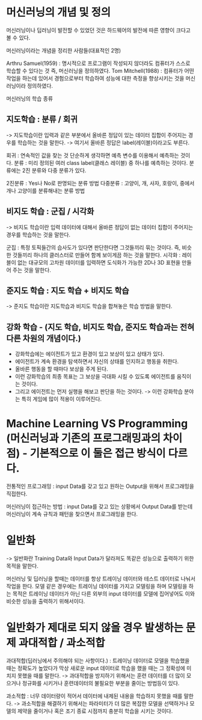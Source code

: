 # 머신러닝의 개념 및 정의

머신러닝이나 딥러닝이 발전할 수 있었던 것은 하드웨어의 발전에 따른 영향이 크다고 볼 수 있다.

머신러닝이라는 개념을 정리한 사람들(대표적인 2명)

Arthru Samuel(1959) : 명시적으로 프로그램이 작성되지 않더라도 컴퓨터가 스스로 학습할 수 있다는 것 즉, 머신러닝을 정의하였다.
Tom Mitchell(1988) : 컴퓨터가 어떤 작업을 하는데 있어서 경험으로부터 학습하여 성능에 대한 측정을 향상시키는 것을 머신러닝이라 정의하였다.

머신러닝의 학습 종류

## 지도학습 : 분류 / 회귀
-> 지도학습이란 입력과 같은 부분에서 올바른 정답이 있는 데이터 집합이 주어지는 경우를 학습하는 것을 말한다.
-> 여기서 올바른 정답은 label(레이블)이라고도 부른다.

회귀 : 연속적인 값을 찾는 것 단순하게 생각하면 예측 변수를 이용해서 예측하는 것이다. 
분류 : 미리 정의된 여러 class label(클래스 레이블) 중 하나를 예측하는 것이다. 분류에는 2진 분류와 다중 분류가 있다.

2진분류 : Yes나 No로 판명되는 분류 방법
다중분류 : 고양이, 개, 사자, 호랑이, 중에서 개나 고양이를 분류해내는 분류 방법

## 비지도 학습 : 군집 / 시각화

-> 비지도 학습이란 입력 데이터에 대해서 올바른 정답이 없는 데이터 집합이 주어지는 경우를 학습하는 것을 말한다.

군집 : 특정 토픽들간의 습사도가 있다면 판단한다면 그것들끼리 묶는 것이다. 즉, 비슷한 것들끼리 하나의 클러스터로 만들어 함께 보이게끔 하는 것을 말한다. 
시각화 : 레이블이 없는 대규모의 고차원 데이터를 입력하면 도식화가 가능한 2D나 3D 표현을 만들어 주는 것을 말한다.

## 준지도 학습 : 지도 학습 + 비지도 학습

-> 준지도 학습이란 지도학습과 비지도 학습을 합쳐놓은 학습 방법을 말한다.

## 강화 학습 - (지도 학습, 비지도 학습, 준지도 학습과는 전혀 다른 차원의 개념이다.)
- 강화학습에는 에이전트가 있고 환경이 있고 보상이 있고 상태가 있다.
- 에이전트가 계속 환경을 탐색하면서 자신의 상태를 인지하고 행동을 취한다. 
- 올바른 행동을 할 때마다 보상을 주게 된다. 
- 이런 강화학습의 최종 목표는 그 보상을 극대화 시킬 수 있도록 에이전트를 움직이는 것이다. 
- 그리고 에이전트는 먼저 실행을 해보고 판단을 하는 것이다. 
-> 이런 강화학습 분야는 특히 게임에 많이 적용이 이루어진다.

# Machine Learning VS Programming (머신러닝과 기존의 프로그래밍과의 차이점) - 기본적으로 이 둘은 접근 방식이 다르다.

전통적인 프로그래밍 : input Data를 갖고 있고 원하는 Output을 위해서 프로그래밍을 직접한다.

머신러닝이 접근하는 방법 : input Data를 갖고 있는 상황에서 Output Data를 받는데 머신러닝이 계속 규칙과 패턴을 찾으면서 프로그래밍을 한다.

# 일반화 

-> 일반화란 Training Data와 Input Data가 달라져도 똑같은 성능으로 출력하기 위한 목적을 말한다.

머신러닝 및 딥러닝을 할때는 데이터를 항상 트레이닝 데이터와 테스트 데이터로 나눠서 작업을 한다. 
모델 같은 경우에는 트레이닝 데이터를 가지고 모델링을 하며 모델링을 하는 목적은 트레이닝 데이터가 아닌 다른 외부의 input 데이터를 모델에 집어넣어도 이와 비슷한 성능을 출력하기 위해서이다. 

# 일반화가 제대로 되지 않을 경우 발생하는 문제 과대적합 / 과소적합

과대적합(딥러닝에서 주의해야 되는 사항이다.) : 트레이닝 데이터로 모델을 학습했을 때는 정확도가 높았다가 막상 새로운 input 데이터로 학습을 했을 때는 그 정확성에 미치지 못했을 때를 말한다.
-> 과대적합을 방지하기 위해서는 훈련 데이터를 더 많이 모으거나 정규화를 시키거나 훈련데이터의 불필요한 부분을 줄이는 방법등이 있다.
 
과소적합 : 너무 데이터량이 적어서 데이터에 내제된 내용을 학습하지 못했을 때를 말한다.
-> 과소적합을 해결하기 위해서는 파라미터가 더 많은 복잡한 모델을 선택하거나 모델의 제약을 줄이거나 혹은 조기 종료 시점까지 충분히 학습을 시키는 것이다.